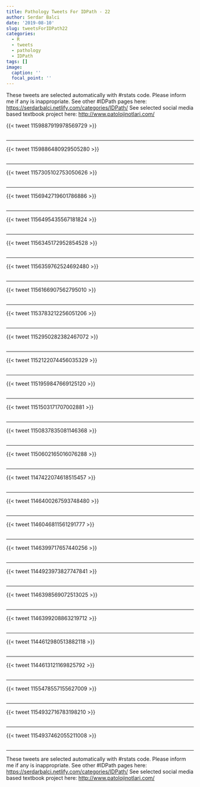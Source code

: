 ```yaml
---
title: Pathology Tweets For IDPath - 22
author: Serdar Balci
date: '2019-08-10'
slug: tweetsForIDPath22
categories:
  - R
  - tweets
  - pathology
  - IDPath
tags: []
image:
  caption: ''
  focal_point: ''
---
```



These tweets are selected automatically with #rstats code. Please inform me if any is inappropriate.
See other #IDPath pages here: https://serdarbalci.netlify.com/categories/IDPath/ 
See selected social media based textbook project here: http://www.patolojinotlari.com/

{{< tweet 1159887919978569729 >}}
<br>
<br>
<hr>
{{< tweet 1159886480929505280 >}}
<br>
<br>
<hr>
{{< tweet 1157305102753050626 >}}
<br>
<br>
<hr>
{{< tweet 1156942719601786886 >}}
<br>
<br>
<hr>
{{< tweet 1156495435567181824 >}}
<br>
<br>
<hr>
{{< tweet 1156345172952854528 >}}
<br>
<br>
<hr>
{{< tweet 1156359762524692480 >}}
<br>
<br>
<hr>
{{< tweet 1156166907562795010 >}}
<br>
<br>
<hr>
{{< tweet 1153783212256051206 >}}
<br>
<br>
<hr>
{{< tweet 1152950282382467072 >}}
<br>
<br>
<hr>
{{< tweet 1152122074456035329 >}}
<br>
<br>
<hr>
{{< tweet 1151959847669125120 >}}
<br>
<br>
<hr>
{{< tweet 1151503171707002881 >}}
<br>
<br>
<hr>
{{< tweet 1150837835081146368 >}}
<br>
<br>
<hr>
{{< tweet 1150602165016076288 >}}
<br>
<br>
<hr>
{{< tweet 1147422074618515457 >}}
<br>
<br>
<hr>
{{< tweet 1146400267593748480 >}}
<br>
<br>
<hr>
{{< tweet 1146046811561291777 >}}
<br>
<br>
<hr>
{{< tweet 1146399717657440256 >}}
<br>
<br>
<hr>
{{< tweet 1144923973827747841 >}}
<br>
<br>
<hr>
{{< tweet 1146398569072513025 >}}
<br>
<br>
<hr>
{{< tweet 1146399208863219712 >}}
<br>
<br>
<hr>
{{< tweet 1144612980513882118 >}}
<br>
<br>
<hr>
{{< tweet 1144613121169825792 >}}
<br>
<br>
<hr>
{{< tweet 1155478557155627009 >}}
<br>
<br>
<hr>
{{< tweet 1154932716783198210 >}}
<br>
<br>
<hr>
{{< tweet 1154937462055211008 >}}
<br>
<br>
<hr>


These tweets are selected automatically with #rstats code. Please inform me if any is inappropriate.
See other #IDPath pages here: https://serdarbalci.netlify.com/categories/IDPath/ 
See selected social media based textbook project here: http://www.patolojinotlari.com/
